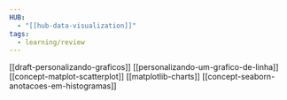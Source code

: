 ```yaml
---
HUB:
  - "[[hub-data-visualization]]"
tags:
  - learning/review
---
```


[[draft-personalizando-graficos]]
[[personalizando-um-grafico-de-linha]] 
[[concept-matplot-scatterplot]]
[[matplotlib-charts]] 
[[concept-seaborn-anotacoes-em-histogramas]]

